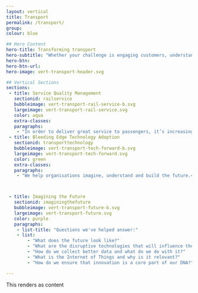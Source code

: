 ```yaml
---
layout: vertical
title: Transport
permalink: /transport/
group:
colour: blue

## Hero Content
hero-title: Transforming transport
hero-subtitle: "Whether your challenge is engaging customers, understanding data or maintaining a reputation of world class efficiency - pebble {code} can provide the sustainable culture of innovation that the transport industry needs. We've helped improve:"
hero-btn:
hero-btn-url:
hero-image: vert-transport-header.svg

## Vertical Sections
sections:
 - title: Service Quality Management
   sectionid: railservice
   bubbleimage: vert-transport-rail-service-b.svg
   largeimage: vert-transport-rail-service.svg
   color: aqua
   extra-classes:
   paragraphs:
    - "In order to deliver great service to passengers, it’s increasingly important for operators to take advantage of advancements in tech that help to more intelligently monitor and report on service quality. <br/><br/>Using cutting edge technology, we built a flexible auditing and reporting platform, accessible anywhere and on any device, to give National Express the ability to continuously track trains and station delivery. Maximising their capacity for efficiency to demonstrate their commitment to delivering great service for customers."
 - title: Bleeding Edge Technology Adoption
   sectionid: transporttechnology
   bubbleimage: vert-transport-tech-forward-b.svg
   largeimage: vert-transport-tech-forward.svg
   color: green
   extra-classes:
   paragraphs:
    - "We help organisations imagine, understand and build the future.<br/><br/>We worked with rail operators to create a signal using iBeacon Technology that communicates to cellphones of train riders when there's a delay--instantly providing them with a smarter and convenient repay solution."



 - title: Imagining the Future
   sectionid: imaginingthefuture
   bubbleimage: vert-transport-future-b.svg
   largeimage: vert-transport-future.svg
   color: purple
   paragraphs:
    - list-title: "Questions we've helped answer:"
    - list:
        - "What does the future look like?"
        - "What are the disruptive technologies that will influence the future of travel?"
        - "How do we collect better data and what do we do with it?"
        - "What is the Internet of Things and why is it relevant?"
        - "How do we ensure that innovation is a core part of our DNA?"

---
```


This renders as content

